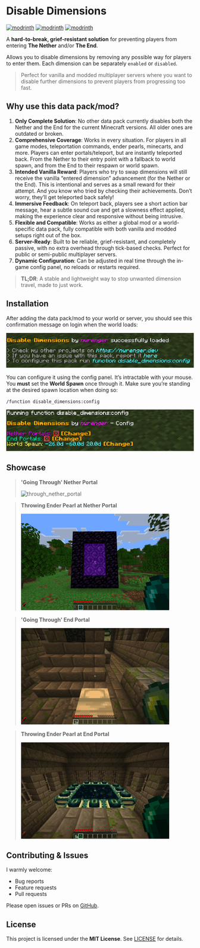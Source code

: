 # Disable Dimensions

[![modrinth](https://img.shields.io/modrinth/v/disable-dimensions.svg)](https://modrinth.com/datapack/disable-dimensions)
[![modrinth](https://img.shields.io/badge/dynamic/json?url=https://api.modrinth.com/v2/project/disable-dimensions&label=downloads&query=$.downloads&color=#00AF5C)](https://modrinth.com/datapack/disable-dimensions)
[![modrinth](https://img.shields.io/modrinth/game-versions/disable-dimensions.svg)](https://modrinth.com/datapack/disable-dimensions)

A **hard-to-break, grief-resistant solution** for preventing players from entering **The Nether** and/or **The End**.

Allows you to disable dimensions by removing any possible way for players to enter them. Each dimension can be separately `enabled` or `disabled`.

> Perfect for vanilla and modded multiplayer servers where you want to disable further dimensions to prevent players from progressing too fast.

## Why use this data pack/mod?

1. **Only Complete Solution**:
   No other data pack currently disables both the Nether and the End for the current Minecraft versions.
   All older ones are outdated or broken.
2. **Comprehensive Coverage**:
   Works in every situation. For players in all game modes, teleportation commands, ender pearls, minecarts, and more.
   Players can enter portals/teleport, but are instantly teleported back. From the Nether to their entry point with a fallback to world spawn, and from the End to their respawn or world spawn.
3. **Intended Vanilla Reward**:
   Players who try to swap dimensions will still receive the vanilla “entered dimension” advancement (for the Nether or the End).
   This is intentional and serves as a small reward for their attempt. And you know who tried by checking their achievements. Don’t worry, they’ll get teleported back safely!
4. **Immersive Feedback**:
   On teleport back, players see a short action bar message, hear a subtle sound cue and get a slowness effect applied, making the experience clear and responsive without being intrusive.
5. **Flexible and Compatible**:
   Works as either a global mod or a world-specific data pack, fully compatible with both vanilla and modded setups right out of the box.
6. **Server-Ready**:
   Built to be reliable, grief-resistant, and completely passive, with no extra overhead through tick-based checks. Perfect for public or semi-public multiplayer servers.
7. **Dynamic Configuration**:
   Can be adjusted in real time through the in-game config panel, no reloads or restarts required.

> **TL;DR**: A stable and lightweight way to stop unwanted dimension travel, made to just work.

## Installation

After adding the data pack/mod to your world or server, you should see this confirmation message on login when the world loads:

![loaded](showcase/screenshots/loaded.png)

You can configure it using the config panel. It’s intractable with your mouse. You **must** set the **World Spawn** once through it. Make sure you’re standing at the desired spawn location when doing so:

```mcfunction
/function disable_dimensions:config
```

![config_panel](showcase/screenshots/config_panel.png)

## Showcase

> **'Going Through' Nether Portal**
>
> ![through_nether_portal](showcase/gifs/through_nether_portal.gif)

> **Throwing Ender Pearl at Nether Portal**
>
> ![pearl_nether_portal](showcase/gifs/pearl_nether_portal.gif)

> **'Going Through' End Portal**
>
> ![through_end_portal](showcase/gifs/through_end_portal.gif)

> **Throwing Ender Pearl at End Portal**
>
> ![pearl_end_portal](showcase/gifs/pearl_end_portal.gif)

## Contributing & Issues

I warmly welcome:

- Bug reports
- Feature requests
- Pull requests

Please open issues or PRs on [GitHub](https://github.com/nwrenger/disable-dimensions/issues).

## License

This project is licensed under the **MIT License**. See [LICENSE](https://github.com/nwrenger/disable-dimensions/blob/main/LICENSE) for details.
